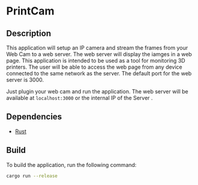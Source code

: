 # PrintCam

## Description
This application will setup an IP camera and stream the frames from your Web Cam to a web server. The web server will display the iamges in a web page. This application is intended to be used as a tool for monitoring 3D printers. The user will be able to access the web page from any device connected to the same network as the server. The default port for the web server is 3000.


Just plugin your web cam and run the application. The web server will be available at `localhost:3000` or the internal IP of the Server .



## Dependencies
- [Rust](https://www.rust-lang.org/)

## Build
To build the application, run the following command:
```bash 
cargo run --release
```
